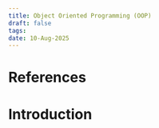 ```yaml
---
title: Object Oriented Programming (OOP)
draft: false
tags: 
date: 10-Aug-2025
---
```

# References

# Introduction
